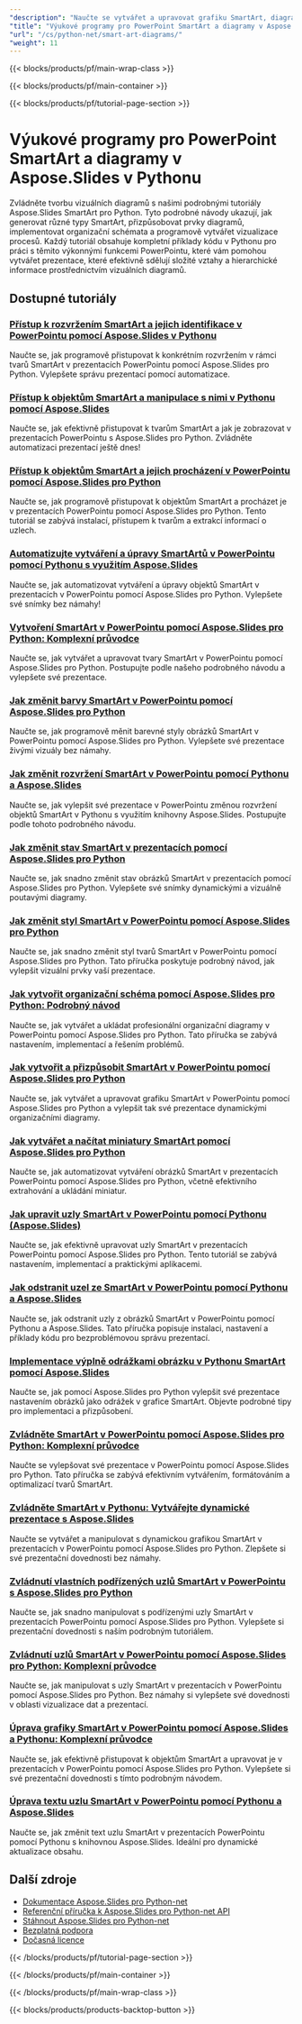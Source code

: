 ```yaml
---
"description": "Naučte se vytvářet a upravovat grafiku SmartArt, diagramy a organizační schémata v PowerPointu pomocí Aspose.Slides pro Python."
"title": "Výukové programy pro PowerPoint SmartArt a diagramy v Aspose.Slides v Pythonu"
"url": "/cs/python-net/smart-art-diagrams/"
"weight": 11
---
```


{{< blocks/products/pf/main-wrap-class >}}

{{< blocks/products/pf/main-container >}}

{{< blocks/products/pf/tutorial-page-section >}}
# Výukové programy pro PowerPoint SmartArt a diagramy v Aspose.Slides v Pythonu

Zvládněte tvorbu vizuálních diagramů s našimi podrobnými tutoriály Aspose.Slides SmartArt pro Python. Tyto podrobné návody ukazují, jak generovat různé typy SmartArt, přizpůsobovat prvky diagramů, implementovat organizační schémata a programově vytvářet vizualizace procesů. Každý tutoriál obsahuje kompletní příklady kódu v Pythonu pro práci s těmito výkonnými funkcemi PowerPointu, které vám pomohou vytvářet prezentace, které efektivně sdělují složité vztahy a hierarchické informace prostřednictvím vizuálních diagramů.

## Dostupné tutoriály

### [Přístup k rozvržením SmartArt a jejich identifikace v PowerPointu pomocí Aspose.Slides v Pythonu](./access-smartart-layouts-aspose-slides-python/)
Naučte se, jak programově přistupovat k konkrétním rozvržením v rámci tvarů SmartArt v prezentacích PowerPointu pomocí Aspose.Slides pro Python. Vylepšete správu prezentací pomocí automatizace.

### [Přístup k objektům SmartArt a manipulace s nimi v Pythonu pomocí Aspose.Slides](./mastering-aspose-slides-python-smartart-shapes/)
Naučte se, jak efektivně přistupovat k tvarům SmartArt a jak je zobrazovat v prezentacích PowerPointu s Aspose.Slides pro Python. Zvládněte automatizaci prezentací ještě dnes!

### [Přístup k objektům SmartArt a jejich procházení v PowerPointu pomocí Aspose.Slides pro Python](./access-traverse-smartart-aspose-slides-python/)
Naučte se, jak programově přistupovat k objektům SmartArt a procházet je v prezentacích PowerPointu pomocí Aspose.Slides pro Python. Tento tutoriál se zabývá instalací, přístupem k tvarům a extrakcí informací o uzlech.

### [Automatizujte vytváření a úpravy SmartArtů v PowerPointu pomocí Pythonu s využitím Aspose.Slides](./automate-powerpoint-smartart-python/)
Naučte se, jak automatizovat vytváření a úpravy objektů SmartArt v prezentacích v PowerPointu pomocí Aspose.Slides pro Python. Vylepšete své snímky bez námahy!

### [Vytvoření SmartArt v PowerPointu pomocí Aspose.Slides pro Python: Komplexní průvodce](./create-smartart-powerpoint-aspose-slides-python/)
Naučte se, jak vytvářet a upravovat tvary SmartArt v PowerPointu pomocí Aspose.Slides pro Python. Postupujte podle našeho podrobného návodu a vylepšete své prezentace.

### [Jak změnit barvy SmartArt v PowerPointu pomocí Aspose.Slides pro Python](./optimize-ppt-smartart-colors-aspose-slides/)
Naučte se, jak programově měnit barevné styly obrázků SmartArt v PowerPointu pomocí Aspose.Slides pro Python. Vylepšete své prezentace živými vizuály bez námahy.

### [Jak změnit rozvržení SmartArt v PowerPointu pomocí Pythonu a Aspose.Slides](./change-smartart-layouts-powerpoint-python-aspose-slides/)
Naučte se, jak vylepšit své prezentace v PowerPointu změnou rozvržení objektů SmartArt v Pythonu s využitím knihovny Aspose.Slides. Postupujte podle tohoto podrobného návodu.

### [Jak změnit stav SmartArt v prezentacích pomocí Aspose.Slides pro Python](./change-smartart-state-aspose-slides-python/)
Naučte se, jak snadno změnit stav obrázků SmartArt v prezentacích pomocí Aspose.Slides pro Python. Vylepšete své snímky dynamickými a vizuálně poutavými diagramy.

### [Jak změnit styl SmartArt v PowerPointu pomocí Aspose.Slides pro Python](./change-smartart-style-aspose-slides-python/)
Naučte se, jak snadno změnit styl tvarů SmartArt v PowerPointu pomocí Aspose.Slides pro Python. Tato příručka poskytuje podrobný návod, jak vylepšit vizuální prvky vaší prezentace.

### [Jak vytvořit organizační schéma pomocí Aspose.Slides pro Python: Podrobný návod](./create-organization-chart-aspose-slides-python/)
Naučte se, jak vytvářet a ukládat profesionální organizační diagramy v PowerPointu pomocí Aspose.Slides pro Python. Tato příručka se zabývá nastavením, implementací a řešením problémů.

### [Jak vytvořit a přizpůsobit SmartArt v PowerPointu pomocí Aspose.Slides pro Python](./create-custom-smartart-powerpoint-aspose-slides/)
Naučte se, jak vytvářet a upravovat grafiku SmartArt v PowerPointu pomocí Aspose.Slides pro Python a vylepšit tak své prezentace dynamickými organizačními diagramy.

### [Jak vytvářet a načítat miniatury SmartArt pomocí Aspose.Slides pro Python](./aspose-slides-python-smartart-thumbnails/)
Naučte se, jak automatizovat vytváření obrázků SmartArt v prezentacích PowerPointu pomocí Aspose.Slides pro Python, včetně efektivního extrahování a ukládání miniatur.

### [Jak upravit uzly SmartArt v PowerPointu pomocí Pythonu (Aspose.Slides)](./modify-smartart-nodes-powerpoint-python/)
Naučte se, jak efektivně upravovat uzly SmartArt v prezentacích PowerPointu pomocí Aspose.Slides pro Python. Tento tutoriál se zabývá nastavením, implementací a praktickými aplikacemi.

### [Jak odstranit uzel ze SmartArt v PowerPointu pomocí Pythonu a Aspose.Slides](./remove-node-smartart-powerpoint-python-aspose/)
Naučte se, jak odstranit uzly z obrázků SmartArt v PowerPointu pomocí Pythonu a Aspose.Slides. Tato příručka popisuje instalaci, nastavení a příklady kódu pro bezproblémovou správu prezentací.

### [Implementace výplně odrážkami obrázku v Pythonu SmartArt pomocí Aspose.Slides](./image-bullet-fill-python-smartart-aspose-slides/)
Naučte se, jak pomocí Aspose.Slides pro Python vylepšit své prezentace nastavením obrázků jako odrážek v grafice SmartArt. Objevte podrobné tipy pro implementaci a přizpůsobení.

### [Zvládněte SmartArt v PowerPointu pomocí Aspose.Slides pro Python: Komplexní průvodce](./aspose-slides-python-smartart-presentation-guide/)
Naučte se vylepšovat své prezentace v PowerPointu pomocí Aspose.Slides pro Python. Tato příručka se zabývá efektivním vytvářením, formátováním a optimalizací tvarů SmartArt.

### [Zvládněte SmartArt v Pythonu: Vytvářejte dynamické prezentace s Aspose.Slides](./master-smartart-python-aspose-slides/)
Naučte se vytvářet a manipulovat s dynamickou grafikou SmartArt v prezentacích v PowerPointu pomocí Aspose.Slides pro Python. Zlepšete si své prezentační dovednosti bez námahy.

### [Zvládnutí vlastních podřízených uzlů SmartArt v PowerPointu s Aspose.Slides pro Python](./master-custom-child-nodes-smartart-aspose-slides-python/)
Naučte se, jak snadno manipulovat s podřízenými uzly SmartArt v prezentacích PowerPointu pomocí Aspose.Slides pro Python. Vylepšete si prezentační dovednosti s naším podrobným tutoriálem.

### [Zvládnutí uzlů SmartArt v PowerPointu pomocí Aspose.Slides pro Python: Komplexní průvodce](./mastering-smartart-nodes-aspose-slides-python/)
Naučte se, jak manipulovat s uzly SmartArt v prezentacích v PowerPointu pomocí Aspose.Slides pro Python. Bez námahy si vylepšete své dovednosti v oblasti vizualizace dat a prezentací.

### [Úprava grafiky SmartArt v PowerPointu pomocí Aspose.Slides a Pythonu: Komplexní průvodce](./modify-ppt-smartart-aspose-slides-python/)
Naučte se, jak efektivně přistupovat k objektům SmartArt a upravovat je v prezentacích v PowerPointu pomocí Aspose.Slides pro Python. Vylepšete si své prezentační dovednosti s tímto podrobným návodem.

### [Úprava textu uzlu SmartArt v PowerPointu pomocí Pythonu a Aspose.Slides](./change-smartart-node-text-ppt-aspose-python/)
Naučte se, jak změnit text uzlu SmartArt v prezentacích PowerPointu pomocí Pythonu s knihovnou Aspose.Slides. Ideální pro dynamické aktualizace obsahu.

## Další zdroje

- [Dokumentace Aspose.Slides pro Python-net](https://docs.aspose.com/slides/python-net/)
- [Referenční příručka k Aspose.Slides pro Python-net API](https://reference.aspose.com/slides/python-net/)
- [Stáhnout Aspose.Slides pro Python-net](https://releases.aspose.com/slides/python-net/)
- [Bezplatná podpora](https://forum.aspose.com/)
- [Dočasná licence](https://purchase.aspose.com/temporary-license/)

{{< /blocks/products/pf/tutorial-page-section >}}

{{< /blocks/products/pf/main-container >}}

{{< /blocks/products/pf/main-wrap-class >}}

{{< blocks/products/products-backtop-button >}}